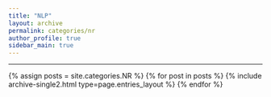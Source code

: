 ```yaml
---
title: "NLP"
layout: archive
permalink: categories/nr
author_profile: true
sidebar_main: true
---
```


<!-- 공백이 포함되어 있는 카테고리 이름의 경우 site.categories.['a b c'] 이런식으로! -->

***

{% assign posts = site.categories.NR %}
{% for post in posts %} {% include archive-single2.html type=page.entries_layout %} {% endfor %}

